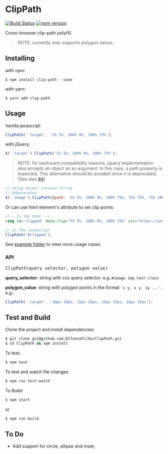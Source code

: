 # ClipPath
[![Build Status](https://travis-ci.org/AlfonsoFilho/ClipPath.svg?branch=master)](https://travis-ci.org/AlfonsoFilho/ClipPath)
[![npm version](https://badge.fury.io/js/clip-path.svg)](https://badge.fury.io/js/clip-path)

Cross-browser clip-path polyfill.

> NOTE: currently only supports polygon values.

## Installing
with npm:
```shell
$ npm install clip-path --save
```
with yarn:
```shell
$ yarn add clip-path
```

## Usage
Vanilla javascript:
```javascript
ClipPath('.target', '5% 5%, 100% 0%, 100% 75%');
```

with jQuery:
```javascript
$('.target').ClipPath('5% 5%, 100% 0%, 100% 75%');
```
> NOTE: for backward compatibility reasons, jquery implementation also accepts an object as an argument. In this case, a path property is expected. This alternative should be avoided since it is deprecated. (See also [#4](https://github.com/AlfonsoFilho/ClipPath/issues/4))

```javascript
// Using object instead string
// @deprecated 
$('.image').ClipPath({path: '5% 5%, 100% 0%, 100% 75%, 75% 75%, 75% 100%, 50% 75%, 0% 75%'}); 
```

Or can use html element's attribute to set clip points:
```html
<!-- In the html -->
<img id='clipped' data-clip="5% 5%, 100% 0%, 100% 75%" src="https://unsplash.it/100/100/?random" />
```
```javascript
// In the javascript
ClipPath('#clipped');
```

See [example folder](https://github.com/AlfonsoFilho/ClipPath/tree/master/example) to view more usage cases.

### API
<pre>
ClipPath(query_selector, polygon_value)
</pre>

**query_selector**: string with css query selector. e.g.:`#image img.test-class`

**polygon_value**: string with polygon points in the format `'x y, x y, xy ...'`. 
e.g.:
```javascript
ClipPath('.target', '10px 10px, 15px 10px, 15px 15px, 10px 15px');
```

## Test and Build

Clone the project and install dependencies:
```sh
$ git clone git@github.com:AlfonsoFilho/ClipPath.git
$ cd ClipPath && npm install
```

To test:
```sh
$ npm test
```

To test and watch file changes
```sh
$ npm run test:watch
```

To Build:
```sh
$ npm start
```
or
```sh
$ npm run build
```

## To Do
- Add support for circle, ellipse and inset;